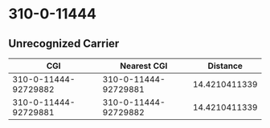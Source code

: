 # 310-0-11444
## Unrecognized Carrier


| CGI | Nearest CGI | Distance |
|-----|-------------|----------|
| 310-0-11444-92729882 | 310-0-11444-92729881 | 14.4210411339 |
| 310-0-11444-92729881 | 310-0-11444-92729882 | 14.4210411339 |
